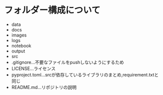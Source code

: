 # フォルダー構成について


- data
- docs
- images
- logs
- notebook
- output
- src
- .gitignore...不要なファイルをpushしないようにするため
- LICENSE...ライセンス
- pyproject.toml...srcが依存しているライブラリのまとめ,requirement.txtと同じ
- README.md...リポジトリの説明
